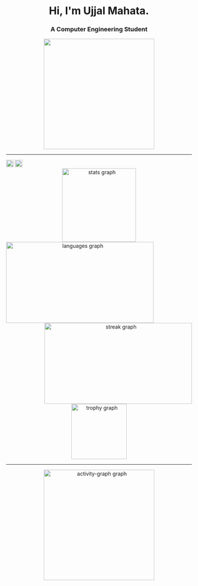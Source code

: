 <h1 align="center">Hi, I'm Ujjal Mahata.</h1>
<h3 align="center">A Computer Engineering Student </h3>

 <div  align="center">
  <img height="300" src="https://wallpaper.forfun.com/fetch/b8/b8b3fb9553264b04024ef476b9e59cfb.jpeg"  />
</div>
<hr bgcolor="blue">

<div align="left">
<img src="https://visitor-badge.laobi.icu/badge?page_id=ujjalmahata02.ujjalmahata02&left_color=blue&right_color=black" height="20" /> <img alt="GitHub followers" src="https://img.shields.io/github/followers/ujjalmahata02" height="20"/>
</div>


<div align="center">
  <img src="https://github-readme-stats.vercel.app/api?username=ujjalmahata02&hide_title=false&hide_rank=false&show_icons=true&include_all_commits=true&count_private=true&disable_animations=false&theme=dracula&locale=en&hide_border=false&order=1" height="200" alt="stats graph"  />
 <img align="left" src="https://github-readme-stats.vercel.app/api/top-langs?username=ujjalmahata02&locale=en&hide_title=false&layout=compact&card_width=320&langs_count=5&theme=dracula&hide_border=false&order=2" height="220" width="400" alt="languages graph"  /> <img align="Right" src="https://streak-stats.demolab.com?user=ujjalmahata02&locale=en&mode=daily&theme=dark&hide_border=false&border_radius=5&order=3" height="220" alt="streak graph" width="400"  />
</div>


<div align="center">
  <img src="https://github-profile-trophy.vercel.app?username=ujjalmahata02&theme=dracula&column=-1&row=1&margin-w=8&margin-h=8&no-bg=false&no-frame=false&order=4" height="150" alt="trophy graph"  />
  <hr bgcolor="blue" >
  <img src="https://github-readme-activity-graph.vercel.app/graph?username=ujjalmahata02&radius=16&theme=react&area=true&order=5" height="300" alt="activity-graph graph"  />
</div>

